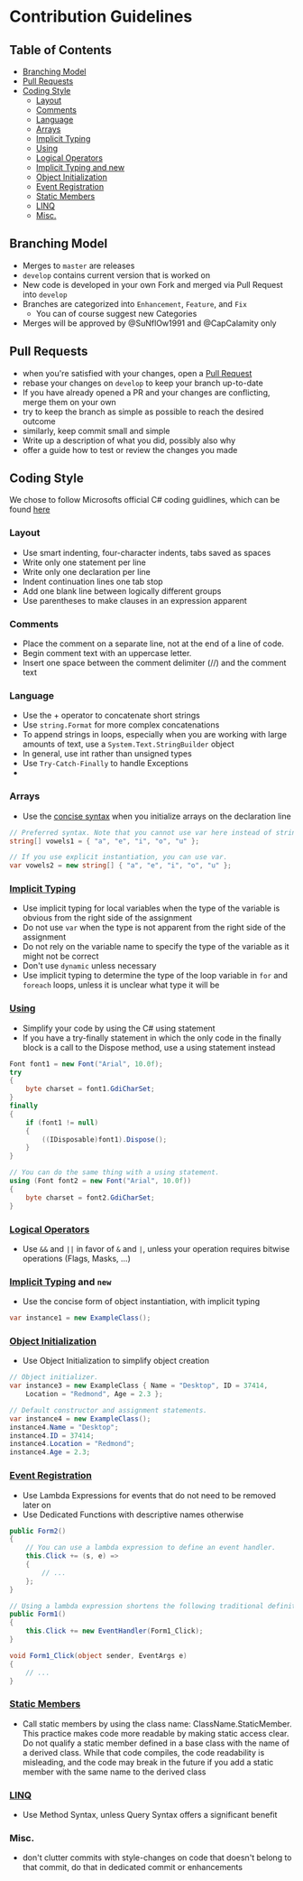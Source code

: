 # Contribution Guidelines

## Table of Contents

 * [Branching Model](#branching-model)
 * [Pull Requests](#pull-requests)
 * [Coding Style](#coding-style)
	 * [Layout](#layout)
	 * [Comments](#comments)
	 * [Language](#language)
	 * [Arrays](#arrays)
	 * [Implicit Typing](#implicit-typing)
	 * [Using](#using)
	 * [Logical Operators](#logical-operators)
	 * [Implicit Typing and new](#implicit-typing)
	 * [Object Initialization](#object-initialization)
	 * [Event Registration](#event-registration)
	 * [Static Members](#static-members)
	 * [LINQ](#linq)
	 * [Misc.](#misq)

## Branching Model
 - Merges to `master` are releases
 - `develop` contains current version that is worked on
 - New code is developed in your own Fork and merged via Pull Request into `develop`
 - Branches are categorized into `Enhancement`,  `Feature`, and `Fix`
	 - You can of course suggest new Categories
 - Merges will be approved by @SuNflOw1991 and @CapCalamity only

## Pull Requests
 - when you're satisfied with your changes, open a [Pull Request](https://help.github.com/articles/using-pull-requests/)
 - rebase your changes on `develop` to keep your branch up-to-date
 - If you have already opened a PR and your changes are conflicting, merge them on your own
 - try to keep the branch as simple as possible to reach the desired outcome
 - similarly, keep commit small and simple
 - Write up a description of what you did, possibly also why
 - offer a guide how to test or review the changes you made

## Coding Style

We chose to follow Microsofts official C# coding guidlines, which can be found [here](https://msdn.microsoft.com/en-us/library/ff926074.aspx)

### Layout
 - Use smart indenting, four-character indents, tabs saved as spaces
 - Write only one statement per line
 - Write only one declaration per line
 - Indent continuation lines one tab stop
 - Add one blank line between logically different groups
 - Use parentheses to make clauses in an expression apparent

### Comments
 - Place the comment on a separate line, not at the end of a line of code.
 - Begin comment text with an uppercase letter.
 - Insert one space between the comment delimiter (//) and the comment text

### Language
 - Use the + operator to concatenate short strings
 - Use `string.Format` for more complex concatenations
 - To append strings in loops, especially when you are working with large amounts of text, use a `System.Text.StringBuilder` object
 - In general, use int rather than unsigned types
 - Use `Try-Catch-Finally` to handle Exceptions
 - 
### Arrays
 - Use the [concise syntax](https://msdn.microsoft.com/en-us/library/Bb384062.aspx) when you initialize arrays on the declaration line
```c#
// Preferred syntax. Note that you cannot use var here instead of string[].
string[] vowels1 = { "a", "e", "i", "o", "u" };

// If you use explicit instantiation, you can use var.
var vowels2 = new string[] { "a", "e", "i", "o", "u" };
```

### [Implicit Typing](https://msdn.microsoft.com/en-us/library/bb384061.aspx)
 - Use implicit typing for local variables when the type of the variable is obvious from the right side of the assignment
 - Do not use `var` when the type is not apparent from the right side of the assignment
 - Do not rely on the variable name to specify the type of the variable as it might not be correct
 - Don't use `dynamic` unless necessary
 - Use implicit typing to determine the type of the loop variable in `for` and `foreach` loops, unless it is unclear what type it will be

### [Using](https://msdn.microsoft.com/en-us/library/yh598w02.aspx)
 - Simplify your code by using the C# using statement
 - If you have a try-finally statement in which the only code in the finally block is a call to the Dispose method, use a using statement instead
```c#
Font font1 = new Font("Arial", 10.0f);
try
{
    byte charset = font1.GdiCharSet;
}
finally
{
    if (font1 != null)
    {
        ((IDisposable)font1).Dispose();
    }
}

// You can do the same thing with a using statement.
using (Font font2 = new Font("Arial", 10.0f))
{
    byte charset = font2.GdiCharSet;
}
```

### [Logical Operators](https://msdn.microsoft.com/en-us/library/ms173145.aspx)
 - Use `&&` and `||` in favor of `&` and `|`, unless your operation requires bitwise operations (Flags, Masks, ...)

### [Implicit Typing](https://msdn.microsoft.com/en-us/library/bb384061.aspx) and `new`
 - Use the concise form of object instantiation, with implicit typing
```c#
var instance1 = new ExampleClass();
```

### [Object Initialization](https://msdn.microsoft.com/en-us/library/Bb384062.aspx)
 - Use Object Initialization to simplify object creation
```c#
// Object initializer.
var instance3 = new ExampleClass { Name = "Desktop", ID = 37414, 
    Location = "Redmond", Age = 2.3 };

// Default constructor and assignment statements.
var instance4 = new ExampleClass();
instance4.Name = "Desktop";
instance4.ID = 37414;
instance4.Location = "Redmond";
instance4.Age = 2.3;
```

### [Event Registration](https://msdn.microsoft.com/en-us/library/ms366768.aspx) 
 - Use Lambda Expressions for events that do not need to be removed later on
 - Use Dedicated Functions with descriptive names otherwise
```c#
public Form2()
{
    // You can use a lambda expression to define an event handler.
    this.Click += (s, e) =>
    {
        // ...
    };
}

// Using a lambda expression shortens the following traditional definition.
public Form1()
{
    this.Click += new EventHandler(Form1_Click);
}

void Form1_Click(object sender, EventArgs e)
{
	// ...
}
```

### [Static Members](https://msdn.microsoft.com/en-us/library/79b3xss3.aspx)
 - Call static members by using the class name: ClassName.StaticMember. This practice makes code more readable by making static access clear. Do not qualify a static member defined in a base class with the name of a derived class. While that code compiles, the code readability is misleading, and the code may break in the future if you add a static member with the same name to the derived class

### [LINQ](https://msdn.microsoft.com/en-us/library/mt693042.aspx)
 - Use Method Syntax, unless Query Syntax offers a significant benefit

### Misc.
 - don't clutter commits with style-changes on code that doesn't belong to that commit, do that in dedicated commit or enhancements
